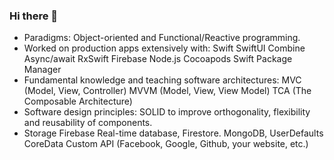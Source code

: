 ### Hi there 👋

- Paradigms: Object-oriented and Functional/Reactive programming.
- Worked on production apps extensively with:
  Swift
  SwiftUI
  Combine
  Async/await
  RxSwift
  Firebase
  Node.js
  Cocoapods
  Swift Package Manager
- Fundamental knowledge and teaching software architectures:
  MVC (Model, View, Controller)
  MVVM (Model, View, View Model)
  TCA (The Composable Architecture)
- Software design principles:
  SOLID to improve orthogonality, flexibility and reusability of components.
- Storage
  Firebase Real-time database, Firestore.
  MongoDB,
  UserDefaults
  CoreData
  Custom API (Facebook, Google, Github, your website, etc.)
